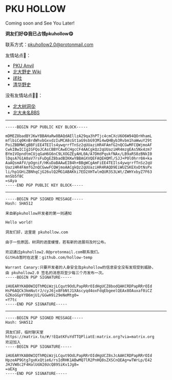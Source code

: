 # PKU HOLLOW

Coming soon and See You Later!

**洞友们好😋我已占领pkuhollow😋**

联系方式：pkuhollow2.0@protonmail.com

友情站点🤗：
* [PKU Anvil](https://www.pkuanvil.com/)
* [北大野史 Wiki](https://pkuhistory.fandom.com/zh/wiki/%E5%8C%97%E5%A4%A7%E9%87%8E%E5%8F%B2_Wiki)
* [闭社](https://closed.social/)
* [清华野史](https://thu-history.net/wiki/%E9%A6%96%E9%A1%B5)

没有友情站点😵‍💫：
* [北大树洞😵](https://treehole.pku.edu.cn/)
* [北大未名BBS](https://bbs.pku.edu.cn/)

-----------
```
-----BEGIN PGP PUBLIC KEY BLOCK-----

mDMEZ8badBYJKwYBBAHaRw8BAQdAEllzA29qa3hPTjc4cmCXcU6O6W94QOrHhamL
mflbiCq0KnBrdWhvbGxvdzIuMCA8cGt1aG9sbG93Mi4wQHByb3Rvbm1haWwuY29t
PoiZBBMWCgBBFiEE4TEIls4ywqrrfTnSz2qUUaziHR4FAmfG2nQCGwMFCQWjmoAF
CwkIBwICIgIGFQoJCAsCBBYCAwECHgcCF4AACgkQz2qUUaziHR4mzgEAs5Nx4zm7
BYm1VOpndtmCUjqGaH6G6nC9LXOGZEyAHL0A/A7DHdPqukfNAx/LB9aRS0zBNkI0
lDqsA7G1A0aV7rsFuDgEZ8badBIKKwYBBAGXVQEFAQEHQMl/SJJ+P0l0hrr0A+ka
AaAQsmAfV/pOgniF/HKuDaBAAwEIB4h+BBgWCgAmFiEE4TEIls4ywqrrfTnSz2qU
UaziHR4FAmfG2nQCGwwFCQWjmoAACgkQz2qUUaziHR4RAQD9EiWUZSKEXxDtNsPx
li/hp1GHiZBNhqCjG26ulQ2MG1ABAKki7ED2XHTwlmQUR3S3LWt/ZWHYxbyZ7F63
mnSb5f8C
=sAya
-----END PGP PUBLIC KEY BLOCK-----
```
-------
```
-----BEGIN PGP SIGNED MESSAGE-----
Hash: SHA512

来自新pkuhollow开发者的第一则通知

Hello world!

洞友们好，这里是 pkuhollow.com

由于一些原因，树洞的进度缓慢，若有新的进展将及时公布。

欢迎通过pkuhollow2.0@protonmail.com联系我们。
GitHub暂时在这里：github.com/hollow-temp

Warrant Canary:只要开发者的人身安全及pkuhollow的信息安全没有发现受到威胁，
由 pkuhollow2.0 签名的消息将至少每三个月发布一次。
-----BEGIN PGP SIGNATURE-----

iHUEARYKAB0WIQThMQiWzjLCqut9OdLPapRRrOIdHgUCZ8bodQAKCRDPapRRrOId
HsP6AQCk3kmNutrJ/cyJ6jx8FbNtJ1XAscyqd4oxFdqEbgeelQEAx8OAuxaf0iCZ
GZKoGGpYYB6mjU1/GGwH9i29eNeMtg0=
=Y7tc
-----END PGP SIGNATURE-----
```
--------
```
-----BEGIN PGP SIGNED MESSAGE-----
Hash: SHA512

洞友们好，临时聊天室
https://matrix.to/#/!EQatKFuYdTTQPliatE:matrix.org?via=matrix.org
欢迎加入
-----BEGIN PGP SIGNATURE-----

iHUEARYKAB0WIQThMQiWzjLCqut9OdLPapRRrOIdHgUCZ8sJcAAKCRDPapRRrOId
HpzeAP9Gtg7gxKxQtie6/rsIdRHK1ABwMQ7lR2PnHQ8sZXSCnQEAg+wTWrLp/E42
JHJVW8c2F4HalUdAI6UcQ89SiKv1Jg8=
=aEXg
-----END PGP SIGNATURE-----
```
